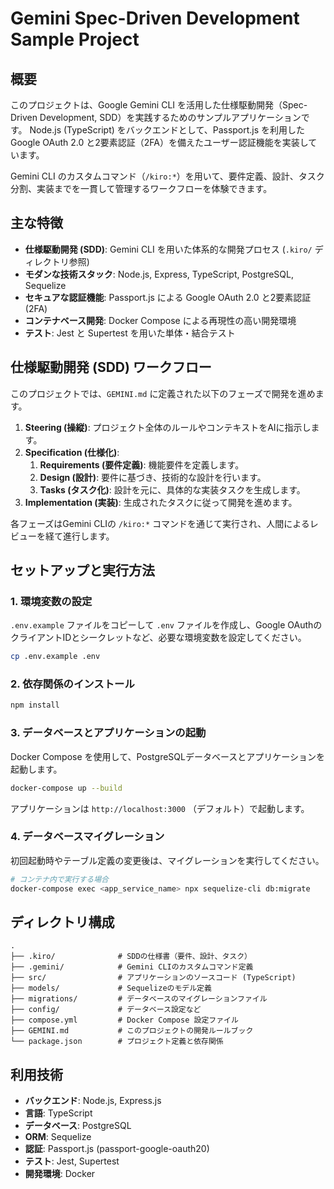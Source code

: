 # Gemini Spec-Driven Development Sample Project

## 概要

このプロジェクトは、Google Gemini CLI を活用した仕様駆動開発（Spec-Driven Development, SDD）を実践するためのサンプルアプリケーションです。
Node.js (TypeScript) をバックエンドとして、Passport.js を利用したGoogle OAuth 2.0 と2要素認証（2FA）を備えたユーザー認証機能を実装しています。

Gemini CLI のカスタムコマンド（`/kiro:*`）を用いて、要件定義、設計、タスク分割、実装までを一貫して管理するワークフローを体験できます。

## 主な特徴

- **仕様駆動開発 (SDD)**: Gemini CLI を用いた体系的な開発プロセス (`.kiro/` ディレクトリ参照)
- **モダンな技術スタック**: Node.js, Express, TypeScript, PostgreSQL, Sequelize
- **セキュアな認証機能**: Passport.js による Google OAuth 2.0 と2要素認証 (2FA)
- **コンテナベース開発**: Docker Compose による再現性の高い開発環境
- **テスト**: Jest と Supertest を用いた単体・結合テスト

## 仕様駆動開発 (SDD) ワークフロー

このプロジェクトでは、`GEMINI.md` に定義された以下のフェーズで開発を進めます。

1.  **Steering (操縦)**: プロジェクト全体のルールやコンテキストをAIに指示します。
2.  **Specification (仕様化)**:
    1.  **Requirements (要件定義)**: 機能要件を定義します。
    2.  **Design (設計)**: 要件に基づき、技術的な設計を行います。
    3.  **Tasks (タスク化)**: 設計を元に、具体的な実装タスクを生成します。
3.  **Implementation (実装)**: 生成されたタスクに従って開発を進めます。

各フェーズはGemini CLIの `/kiro:*` コマンドを通じて実行され、人間によるレビューを経て進行します。

## セットアップと実行方法

### 1. 環境変数の設定

`.env.example` ファイルをコピーして `.env` ファイルを作成し、Google OAuthのクライアントIDとシークレットなど、必要な環境変数を設定してください。

```bash
cp .env.example .env
```

### 2. 依存関係のインストール

```bash
npm install
```

### 3. データベースとアプリケーションの起動

Docker Compose を使用して、PostgreSQLデータベースとアプリケーションを起動します。

```bash
docker-compose up --build
```

アプリケーションは `http://localhost:3000` （デフォルト）で起動します。

### 4. データベースマイグレーション

初回起動時やテーブル定義の変更後は、マイグレーションを実行してください。

```bash
# コンテナ内で実行する場合
docker-compose exec <app_service_name> npx sequelize-cli db:migrate
```

## ディレクトリ構成

```
.
├── .kiro/              # SDDの仕様書（要件、設計、タスク）
├── .gemini/            # Gemini CLIのカスタムコマンド定義
├── src/                # アプリケーションのソースコード (TypeScript)
├── models/             # Sequelizeのモデル定義
├── migrations/         # データベースのマイグレーションファイル
├── config/             # データベース設定など
├── compose.yml         # Docker Compose 設定ファイル
├── GEMINI.md           # このプロジェクトの開発ルールブック
└── package.json        # プロジェクト定義と依存関係
```

## 利用技術

- **バックエンド**: Node.js, Express.js
- **言語**: TypeScript
- **データベース**: PostgreSQL
- **ORM**: Sequelize
- **認証**: Passport.js (passport-google-oauth20)
- **テスト**: Jest, Supertest
- **開発環境**: Docker
